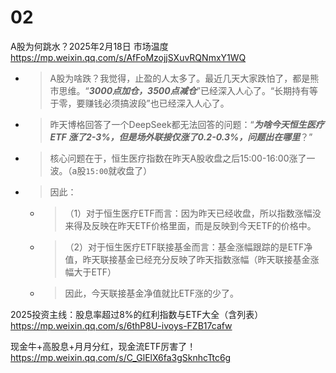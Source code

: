 
# 02

A股为何跳水？2025年2月18日 市场温度 https://mp.weixin.qq.com/s/AfFoMzojjSXuvRQNmxY1WQ
- > A股为啥跌？我觉得，止盈的人太多了。最近几天大家跌怕了，都是熊市思维。“***3000点加仓，3500点减仓***”已经深入人心了。“长期持有等于零，要赚钱必须搞波段”也已经深入人心了。
- > 昨天博格回答了一个DeepSeek都无法回答的问题：“***为啥今天恒生医疗ETF 涨了2-3%，但是场外联接仅涨了0.2-0.3%，问题出在哪里***？”
- > 核心问题在于，恒生医疗指数在昨天A股收盘之后15:00-16:00涨了一波。（a股`15:00`就收盘了）
- > 因此：
  * > （1）对于恒生医疗ETF而言：因为昨天已经收盘，所以指数涨幅没来得及反映在昨天ETF价格里面，而是反映到今天ETF的价格中。
  * > （2）对于恒生医疗ETF联接基金而言：基金涨幅跟踪的是ETF净值，昨天联接基金已经充分反映了昨天指数涨幅（昨天联接基金涨幅大于ETF）
  * > 因此，今天联接基金净值就比ETF涨的少了。

2025投资主线：股息率超过8%的红利指数与ETF大全（含列表） https://mp.weixin.qq.com/s/6thP8U-ivoys-FZB17cafw

现金牛+高股息+月月分红，现金流ETF厉害了！ https://mp.weixin.qq.com/s/C_GlElX6fa3gSknhcTtc6g
